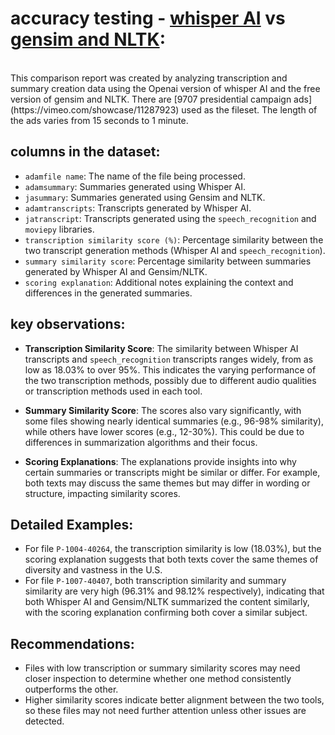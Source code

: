 # accuracy testing - **[whisper AI](https://openai.com/index/whisper/)** vs **[gensim and NLTK](https://www.nltk.org/howto/gensim.html)**:

<br>
This comparison report was created by analyzing transcription and summary creation data using the Openai version of whisper AI and the free version of gensim and NLTK. There are [9707 presidential campaign ads](https://vimeo.com/showcase/11287923) used as the fileset. The length of the ads varies from 15 seconds to 1 minute. 

<br>

## columns in the dataset:
   - `adamfile name`: The name of the file being processed.
   - `adamsummary`: Summaries generated using Whisper AI.
   - `jasummary`: Summaries generated using Gensim and NLTK.
   - `adamtranscripts`: Transcripts generated by Whisper AI.
   - `jatranscript`: Transcripts generated using the `speech_recognition` and `moviepy` libraries.
   - `transcription similarity score (%)`: Percentage similarity between the two transcript generation methods (Whisper AI and `speech_recognition`).
   - `summary similarity score`: Percentage similarity between summaries generated by Whisper AI and Gensim/NLTK.
   - `scoring explanation`: Additional notes explaining the context and differences in the generated summaries.

## key observations:
   - **Transcription Similarity Score**: The similarity between Whisper AI transcripts and `speech_recognition` transcripts ranges widely, from as low as 18.03% to over 95%. This indicates the varying performance of the two transcription methods, possibly due to different audio qualities or transcription methods used in each tool.


   - **Summary Similarity Score**: The scores also vary significantly, with some files showing nearly identical summaries (e.g., 96-98% similarity), while others have lower scores (e.g., 12-30%). This could be due to differences in summarization algorithms and their focus.


   - **Scoring Explanations**: The explanations provide insights into why certain summaries or transcripts might be similar or differ. For example, both texts may discuss the same themes but may differ in wording or structure, impacting similarity scores.

## Detailed Examples:
   - For file `P-1004-40264`, the transcription similarity is low (18.03%), but the scoring explanation suggests that both texts cover the same themes of diversity and vastness in the U.S.
   - For file `P-1007-40407`, both transcription similarity and summary similarity are very high (96.31% and 98.12% respectively), indicating that both Whisper AI and Gensim/NLTK summarized the content similarly, with the scoring explanation confirming both cover a similar subject.

## Recommendations:
- Files with low transcription or summary similarity scores may need closer inspection to determine whether one method consistently outperforms the other.
- Higher similarity scores indicate better alignment between the two tools, so these files may not need further attention unless other issues are detected.

